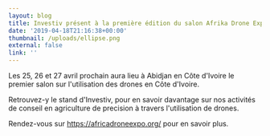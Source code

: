 ```yaml
---
layout: blog
title: Investiv présent à la première édition du salon Afrika Drone Expo
date: '2019-04-18T21:16:38+00:00'
thumbnail: /uploads/ellipse.png
external: false
link: ''
---
```

Les 25, 26 et 27 avril prochain aura lieu à Abidjan en Côte d'Ivoire le premier salon sur l'utilisation des drones en Côte d'Ivoire. 

Retrouvez-y le stand d'Investiv, pour en savoir davantage sur nos activités de conseil en agriculture de precision à travers l'utilisation de drones.

Rendez-vous sur https://africadroneexpo.org/ pour en savoir plus.
